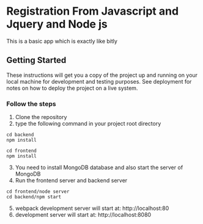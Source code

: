 
# Registration From Javascript and Jquery and Node js 

This is a basic app which is exactly like bitly

## Getting Started

These instructions will get you a copy of the project up and running on your local machine for development and testing purposes. See deployment for notes on how to deploy the project on a live system.

### Follow the steps

1) Clone the repository
2) type the following command in your project root directory

```
cd backend
npm install
```
```
cd frontend
npm install
```
3) You need to install MongoDB database and also start the server of MongoDB
4) Run the frontend server and backend server 
```
cd frontend/node server
cd backend/npm start
```
5) webpack development server will start at: http://localhost:80
6) development server will start at: http://localhost:8080



